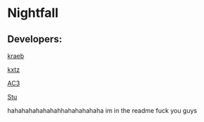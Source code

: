 # Nightfall
## Developers:
[kraeb](https://discord.com/users/721608676783423499)
 
[kxtz](https://discord.com/users/952792525637312552)
 
[AC3](https://discord.com/users/917886650951008276)
 
[Stu](https://discord.com/users/879868861162324049)

hahahahahahahahhahahahahaha im in the readme fuck you guys

